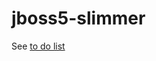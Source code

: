 jboss5-slimmer
==============
See [to do list](https://github.com/feniix/jboss5-slimmer/blob/master/TODO.md)
